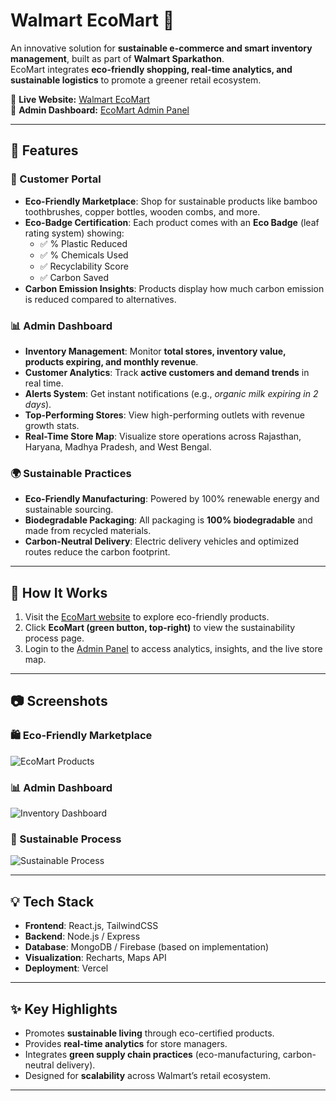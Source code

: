 # Walmart EcoMart 🌱  

An innovative solution for **sustainable e-commerce and smart inventory management**, built as part of **Walmart Sparkathon**.  
EcoMart integrates **eco-friendly shopping, real-time analytics, and sustainable logistics** to promote a greener retail ecosystem.  

🔗 **Live Website:** [Walmart EcoMart](https://walmart-ecomart.vercel.app/)  
🔗 **Admin Dashboard:** [EcoMart Admin Panel](https://walmart-ecomart.vercel.app/admin)  

---

## 📌 Features  

### 🛒 Customer Portal  
- **Eco-Friendly Marketplace**: Shop for sustainable products like bamboo toothbrushes, copper bottles, wooden combs, and more.  
- **Eco-Badge Certification**: Each product comes with an **Eco Badge** (leaf rating system) showing:  
  - ✅ % Plastic Reduced  
  - ✅ % Chemicals Used  
  - ✅ Recyclability Score  
  - ✅ Carbon Saved  
- **Carbon Emission Insights**: Products display how much carbon emission is reduced compared to alternatives.  

### 📊 Admin Dashboard  
- **Inventory Management**: Monitor **total stores, inventory value, products expiring, and monthly revenue**.  
- **Customer Analytics**: Track **active customers and demand trends** in real time.  
- **Alerts System**: Get instant notifications (e.g., *organic milk expiring in 2 days*).  
- **Top-Performing Stores**: View high-performing outlets with revenue growth stats.  
- **Real-Time Store Map**: Visualize store operations across Rajasthan, Haryana, Madhya Pradesh, and West Bengal.  

### 🌍 Sustainable Practices  
- **Eco-Friendly Manufacturing**: Powered by 100% renewable energy and sustainable sourcing.  
- **Biodegradable Packaging**: All packaging is **100% biodegradable** and made from recycled materials.  
- **Carbon-Neutral Delivery**: Electric delivery vehicles and optimized routes reduce the carbon footprint.  

---

## 🚀 How It Works  

1. Visit the [EcoMart website](https://walmart-ecomart.vercel.app/) to explore eco-friendly products.  
2. Click **EcoMart (green button, top-right)** to view the sustainability process page.  
3. Login to the [Admin Panel](https://walmart-ecomart.vercel.app/admin) to access analytics, insights, and the live store map.  

---

## 📷 Screenshots  

### 🛍️ Eco-Friendly Marketplace  
![EcoMart Products](./screenshots/ecomart-products.png)  

### 📊 Admin Dashboard  
![Inventory Dashboard](./screenshots/admin-dashboard.png)  

### 🌱 Sustainable Process  
![Sustainable Process](./screenshots/sustainable-process.png)  

---

## 💡 Tech Stack  
- **Frontend**: React.js, TailwindCSS  
- **Backend**: Node.js / Express  
- **Database**: MongoDB / Firebase (based on implementation)  
- **Visualization**: Recharts, Maps API  
- **Deployment**: Vercel  

---

## ✨ Key Highlights  
- Promotes **sustainable living** through eco-certified products.  
- Provides **real-time analytics** for store managers.  
- Integrates **green supply chain practices** (eco-manufacturing, carbon-neutral delivery).  
- Designed for **scalability** across Walmart’s retail ecosystem.  

---

